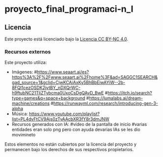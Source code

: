 # proyecto_final_programaci-n_I
## Licencia  
Este proyecto está licenciado bajo la [Licencia CC BY-NC 4.0](LICENSE).  

### Recursos externos  
Este proyecto utiliza:  
- Imágenes:
  #https://www.seaart.ai/es?https%3A%2F%2Fwww.seaart.ai%2Fhome%3F&ad=SAGGC1SEARCH&gad_source=1&gclid=CjwKCAiAxKy5BhBbEiwAYiW--2b-8FQl1cezOSDK2jvtBY_nDXQrWC-h9ftubNC21TliZTybcma0UxoCsDgQAvD_BwE
  #https://itch.io/search?type=games&q=space+background
  #https://lumalabs.ai/dream-machine/creations
  #https://runwayml.com/research/introducing-gen-3-alpha
- Música: https://www.youtube.com/playlist?list=PL4dvFtCV9Ajs0zTyAAcbXR3fY8r3dmJNW  
- Recursos generados con IA:
 #vídeo de la pantalla de inicio
 #varias entidades eran solo png pero con ayuda devarias IAs se les dio movimineto


Estos elementos no están cubiertos por la licencia del proyecto y permanecen bajo los derechos de sus respectivos propietarios.  
